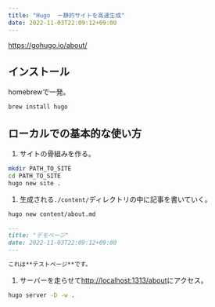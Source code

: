 ```yaml
---
title: "Hugo  ー静的サイトを高速生成"
date: 2022-11-03T22:09:12+09:00
---
```


https://gohugo.io/about/

## インストール
homebrewで一発。
```sh
brew install hugo
```

## ローカルでの基本的な使い方
1. サイトの骨組みを作る。
```sh
mkdir PATH_TO_SITE
cd PATH_TO_SITE
hugo new site .
```

1. 生成される`./content/`ディレクトリの中に記事を書いていく。
```sh
hugo new content/about.md
```

```md
---
title: "デモページ"
date: 2022-11-03T22:09:12+09:00
---

これは**テストページ**です。
```

1. サーバーを走らせて[http://localhost:1313/about](http://localhost:1313/about)にアクセス。
```sh
hugo server -D -w .
```
